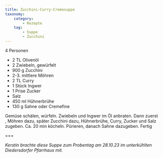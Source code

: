 ```yaml
---
title: Zucchini-Curry-Cremesuppe
taxonomy:
    category:
        - Rezepte
    tag:
        - Suppe
        - Zucchini
---
```


4 Personen

* 2 TL Olivenöl
* 2 Zwiebeln, gewürfelt
* 900 g Zucchini 
* 2-3. mittlere Möhren
* 2 TL Curry
* 1 Stück Ingwer
* 1 Prise Zucker
* Salz 
* 450 ml Hühnerbrühe 
* 130 g Sahne oder Cremefine

Gemüse schälen, würfeln. 
Zwiebeln und Ingwer im Öl anbraten. 
Dann zuerst , Möhren dazu, später Zucchini dazu, 
Hühnerbrühe, Curry, Zucker und Salz zugeben. 
Ca. 20 min köcheln. 
Pürieren, danach Sahne dazugeben. Fertig

===

_Kerstin brachte diese Suppe zum Probentag am 28.10.23 im unterkühlten Diedersdorfer Pfarrhaus mit._